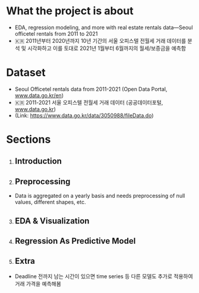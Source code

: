 # What the project is about
- EDA, regression modeling, and more with real estate rentals data—Seoul officetel rentals from 2011 to 2021 
- 🇰🇷 2011년부터 2020년까지 10년 기간의 서울 오피스텔 전월세 거래 데이터를 분석 및 시각화하고 이를 토대로 2021년 1월부터 6월까지의 월세/보증금을 예측함

# Dataset
- Seoul Officetel rentals data from 2011-2021 (Open Data Portal, www.data.go.kr/en)
- 🇰🇷 2011-2021 서울 오피스텔 전월세 거래 데이터 (공공데이터포털, www.data.go.kr)
- (Link: https://www.data.go.kr/data/3050988/fileData.do)

# Sections
1. ## Introduction
2. ## __Preprocessing__
  - Data is aggregated on a yearly basis and needs preprocessing of null values, different shapes, etc.
3. ## EDA & Visualization
4. ## Regression As Predictive Model
5. ## Extra 
  - Deadline 전까지 남는 시간이 있으면 time series 등 다른 모델도 추가로 적용하여 거래 가격을 예측해봄
